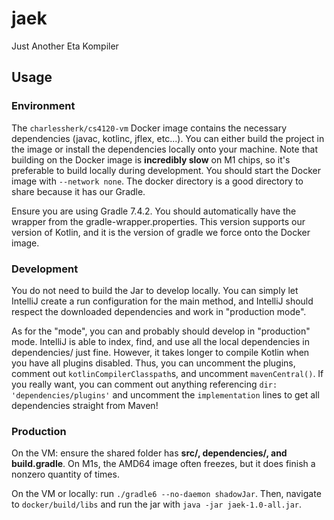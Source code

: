 # jaek
Just Another Eta Kompiler

## Usage

### Environment
The `charlessherk/cs4120-vm` Docker image contains the necessary dependencies (javac, kotlinc, jflex, etc...). You can either build the project in the image or install the dependencies locally onto your machine. Note that building on the Docker image is **incredibly slow** on M1 chips, so it's preferable to build locally during development. You should start the Docker image with `--network none`. The docker directory is a good directory to share because it has our Gradle.

Ensure you are using Gradle 7.4.2. You should automatically have the wrapper from the gradle-wrapper.properties. This version supports our version of Kotlin, and it is the version of gradle we force onto the Docker image.

### Development
You do not need to build the Jar to develop locally. You can simply let IntelliJ create a run configuration for the main method, and IntelliJ should respect the downloaded dependencies and work in "production mode".

As for the "mode", you can and probably should develop in "production" mode. IntelliJ is able to index, find, and use all the local dependencies in dependencies/ just fine. However, it takes longer to compile Kotlin when you have all plugins disabled. Thus, you can uncomment the plugins, comment out `kotlinCompilerClasspath`s, and uncomment `mavenCentral()`. If you really want, you can comment out anything referencing `dir: 'dependencies/plugins'` and uncomment the `implementation` lines to get all dependencies straight from Maven!

### Production
On the VM: ensure the shared folder has **src/, dependencies/, and build.gradle**. On M1s, the AMD64 image often freezes, but it does finish a nonzero quantity of times.

On the VM or locally: run `./gradle6 --no-daemon shadowJar`. Then, navigate to `docker/build/libs` and run the jar with `java -jar jaek-1.0-all.jar`.